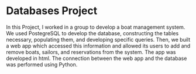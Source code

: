 # Databases Project
In this Project, I worked in a group to develop a boat management system. We used PostegreSQL to develop the database, constructing the tables necessary, populating them, and developing specific queries. Then, we built a web app which accessed this information and allowed its users to add and remove boats, sailors, and reservations from the system. The app was developed in html. The connection between the web app and the database was performed using Python.

